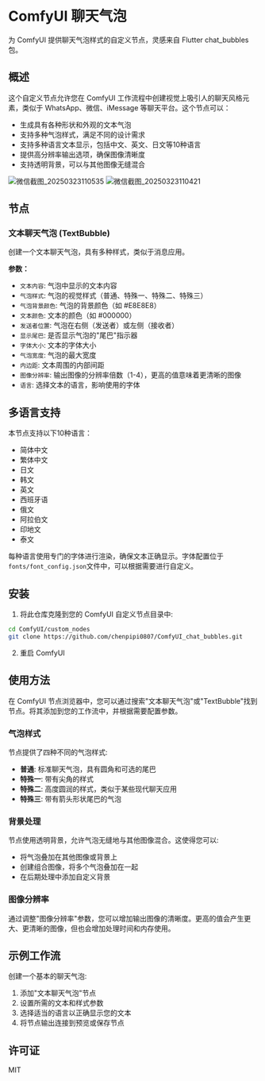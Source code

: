 # ComfyUI 聊天气泡

为 ComfyUI 提供聊天气泡样式的自定义节点，灵感来自 Flutter chat_bubbles 包。

## 概述

这个自定义节点允许您在 ComfyUI 工作流程中创建视觉上吸引人的聊天风格元素，类似于 WhatsApp、微信、iMessage 等聊天平台。这个节点可以：

- 生成具有各种形状和外观的文本气泡
- 支持多种气泡样式，满足不同的设计需求
- 支持多种语言文本显示，包括中文、英文、日文等10种语言
- 提供高分辨率输出选项，确保图像清晰度
- 支持透明背景，可以与其他图像无缝混合

![微信截图_20250323110535](https://github.com/user-attachments/assets/b4a13dac-cf26-4e50-aba3-d6af035b8d80)
![微信截图_20250323110421](https://github.com/user-attachments/assets/93527ceb-61e8-40f8-a21a-dbbc8819f05f)


## 节点

### 文本聊天气泡 (TextBubble)

创建一个文本聊天气泡，具有多种样式，类似于消息应用。

**参数：**
- `文本内容`: 气泡中显示的文本内容
- `气泡样式`: 气泡的视觉样式（普通、特殊一、特殊二、特殊三）
- `气泡背景颜色`: 气泡的背景颜色（如 #E8E8E8）
- `文本颜色`: 文本的颜色（如 #000000）
- `发送者位置`: 气泡在右侧（发送者）或左侧（接收者）
- `显示尾巴`: 是否显示气泡的"尾巴"指示器
- `字体大小`: 文本的字体大小
- `气泡宽度`: 气泡的最大宽度
- `内边距`: 文本周围的内部间距
- `图像分辨率`: 输出图像的分辨率倍数（1-4），更高的值意味着更清晰的图像
- `语言`: 选择文本的语言，影响使用的字体

## 多语言支持

本节点支持以下10种语言：

- 简体中文
- 繁体中文
- 日文
- 韩文
- 英文
- 西班牙语
- 俄文
- 阿拉伯文
- 印地文
- 泰文

每种语言使用专门的字体进行渲染，确保文本正确显示。字体配置位于`fonts/font_config.json`文件中，可以根据需要进行自定义。

## 安装

1. 将此仓库克隆到您的 ComfyUI 自定义节点目录中:
```bash
cd ComfyUI/custom_nodes
git clone https://github.com/chenpipi0807/ComfyUI_chat_bubbles.git
```

2. 重启 ComfyUI

## 使用方法

在 ComfyUI 节点浏览器中，您可以通过搜索"文本聊天气泡"或"TextBubble"找到节点。将其添加到您的工作流中，并根据需要配置参数。

### 气泡样式

节点提供了四种不同的气泡样式:
- **普通**: 标准聊天气泡，具有圆角和可选的尾巴
- **特殊一**: 带有尖角的样式
- **特殊二**: 高度圆润的样式，类似于某些现代聊天应用
- **特殊三**: 带有箭头形状尾巴的气泡

### 背景处理

节点使用透明背景，允许气泡无缝地与其他图像混合。这使得您可以:
- 将气泡叠加在其他图像或背景上
- 创建组合图像，将多个气泡叠加在一起
- 在后期处理中添加自定义背景

### 图像分辨率

通过调整"图像分辨率"参数，您可以增加输出图像的清晰度。更高的值会产生更大、更清晰的图像，但也会增加处理时间和内存使用。

## 示例工作流

创建一个基本的聊天气泡:
1. 添加"文本聊天气泡"节点
2. 设置所需的文本和样式参数
3. 选择适当的语言以正确显示您的文本
4. 将节点输出连接到预览或保存节点

## 许可证

MIT
